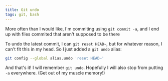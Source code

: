 ```yaml
---
title: Git undo
tags: git, bash
---
```


More often than I would like, I'm commiting using `git commit -a`, and I end
up with files commited that aren't supposed to be there

To undo the latest commit, I can `git reset HEAD~`, but for whatever reason, I
can't fit this in my head. So I just added a `git undo` alias:

```bash
git config --global alias.undo 'reset HEAD~'
```

And that's it! I will remember `git undo`. Hopefully I will also stop from
putting `-a` everywhere. (Get out of my muscle memory!)
